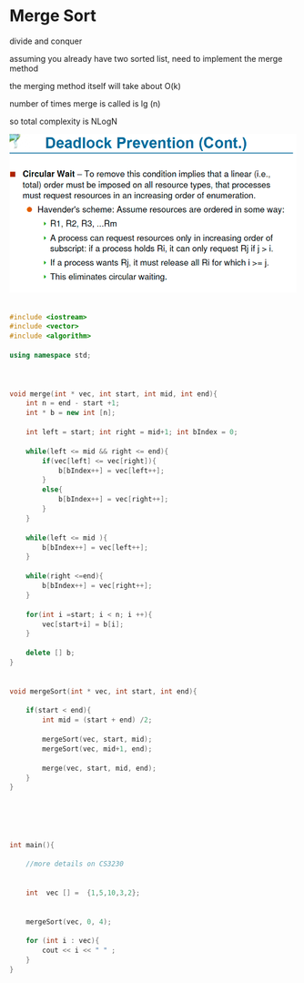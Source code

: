 # Merge Sort

divide and conquer 

assuming you already have two sorted list,  need to implement the merge method 



the merging method itself will take about O\(k\)

number of times merge is called is lg \(n\)

so total complexity is NLogN

![](../../.gitbook/assets/image%20%28130%29.png)





```cpp

#include <iostream>
#include <vector>
#include <algorithm>

using namespace std;



void merge(int * vec, int start, int mid, int end){
	int n = end - start +1;
	int * b = new int [n];

	int left = start; int right = mid+1; int bIndex = 0;

	while(left <= mid && right <= end){
		if(vec[left] <= vec[right]){
			b[bIndex++] = vec[left++];
		}
		else{
			b[bIndex++] = vec[right++];
		}
	}

	while(left <= mid ){
		b[bIndex++] = vec[left++];
	}

	while(right <=end){
		b[bIndex++] = vec[right++];
	}

	for(int i =start; i < n; i ++){
		vec[start+i] = b[i];
	}

	delete [] b;
}


void mergeSort(int * vec, int start, int end){
	
	if(start < end){
		int mid = (start + end) /2;

		mergeSort(vec, start, mid);
		mergeSort(vec, mid+1, end);

		merge(vec, start, mid, end);
	}
}





int main(){

	//more details on CS3230


	int  vec [] =  {1,5,10,3,2};
	

	mergeSort(vec, 0, 4);
	
	for (int i : vec){
		cout << i << " " ;
	}
}

```

